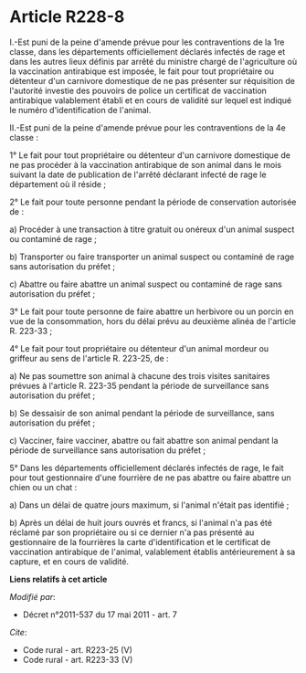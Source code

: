 # Article R228-8

I.-Est puni de la peine d'amende prévue pour les contraventions de la 1re classe, dans les départements officiellement
déclarés infectés de rage et dans les autres lieux définis par arrêté du ministre chargé de l'agriculture où la vaccination
antirabique est imposée, le fait pour tout propriétaire ou détenteur d'un carnivore domestique de ne pas présenter sur
réquisition de l'autorité investie des pouvoirs de police un certificat de vaccination antirabique valablement établi et en
cours de validité sur lequel est indiqué le numéro d'identification de l'animal. 

II.-Est puni de la peine d'amende prévue pour les contraventions de la 4e classe : 

1° Le fait pour tout propriétaire ou détenteur d'un carnivore domestique de ne pas procéder à la vaccination antirabique de
son animal dans le mois suivant la date de publication de l'arrêté déclarant infecté de rage le département où il réside ; 

2° Le fait pour toute personne pendant la période de conservation autorisée de : 

a) Procéder à une transaction à titre gratuit ou onéreux d'un animal suspect ou contaminé de rage ; 

b) Transporter ou faire transporter un animal suspect ou contaminé de rage sans autorisation du préfet ; 

c) Abattre ou faire abattre un animal suspect ou contaminé de rage sans autorisation du préfet ; 

3° Le fait pour toute personne de faire abattre un herbivore ou un porcin en vue de la consommation, hors du délai prévu au
deuxième alinéa de l'article R. 223-33 ; 

4° Le fait pour tout propriétaire ou détenteur d'un animal mordeur ou griffeur au sens de l'article R. 223-25, de : 

a) Ne pas soumettre son animal à chacune des trois visites sanitaires prévues à l'article R. 223-35 pendant la période de
surveillance sans autorisation du préfet ; 

b) Se dessaisir de son animal pendant la période de surveillance, sans autorisation du préfet ; 

c) Vacciner, faire vacciner, abattre ou fait abattre son animal pendant la période de surveillance sans autorisation du
préfet ; 

5° Dans les départements officiellement déclarés infectés de rage, le fait pour tout gestionnaire d'une fourrière de ne pas
abattre ou faire abattre un chien ou un chat : 

a) Dans un délai de quatre jours maximum, si l'animal n'était pas identifié ; 

b) Après un délai de huit jours ouvrés et francs, si l'animal n'a pas été réclamé par son propriétaire ou si ce dernier n'a
pas présenté au gestionnaire de la fourrières la carte d'identification et le certificat de vaccination antirabique de
l'animal, valablement établis antérieurement à sa capture, et en cours de validité.

**Liens relatifs à cet article**

_Modifié par_:

  - Décret n°2011-537 du 17 mai 2011 - art. 7

_Cite_:

  - Code rural - art. R223-25 (V)
  - Code rural - art. R223-33 (V)
